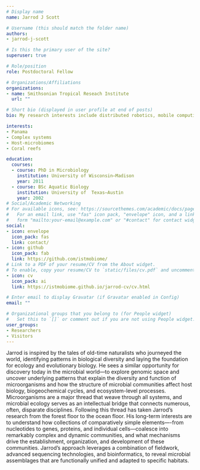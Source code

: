 ```yaml
---
# Display name
name: Jarrod J Scott

# Username (this should match the folder name)
authors:
- jarrod-j-scott

# Is this the primary user of the site?
superuser: true

# Role/position
role: Postdoctoral Fellow

# Organizations/Affiliations
organizations:
- name: Smithsonian Tropical Reseach Institute
  url: ""

# Short bio (displayed in user profile at end of posts)
bio: My research interests include distributed robotics, mobile computing and programmable matter.

interests:
- Panama
- Complex systems
- Host-microbiomes
- Coral reefs

education:
  courses:
  - course: PhD in Microbiology
    institution: University of Wisconsin—Madison
    year: 2011
  - course: BSc Aquatic Biology
    institution: University of  Texas—Austin
    year: 2002
# Social/Academic Networking
# For available icons, see: https://sourcethemes.com/academic/docs/page-builder/#icons
#   For an email link, use "fas" icon pack, "envelope" icon, and a link in the
#   form "mailto:your-email@example.com" or "#contact" for contact widget.
social:
- icon: envelope
  icon_pack: fas
  link: contact/
- icon: github
  icon_pack: fab
  link: https://github.com/istmobiome/
# Link to a PDF of your resume/CV from the About widget.
# To enable, copy your resume/CV to `static/files/cv.pdf` and uncomment the lines below.
- icon: cv
  icon_pack: ai
  link: https://istmobiome.github.io/jarrod-cv/cv.html

# Enter email to display Gravatar (if Gravatar enabled in Config)
email: ""

# Organizational groups that you belong to (for People widget)
#   Set this to `[]` or comment out if you are not using People widget.
user_groups:
- Researchers
- Visitors
---
```


Jarrod is inspired by the tales of old-time naturalists who journeyed the world, identifying patterns in biological diversity and laying the foundation for ecology and evolutionary biology. He sees a similar opportunity for discovery today in the microbial world—to explore genomic space and uncover underlying patterns that explain the diversity and function of microorganisms and how the structure of microbial communities affect host biology, biogeochemical cycles, and ecosystem-level processes. Microorganisms are a major thread that weave through all systems, and microbial ecology serves as an intellectual bridge that connects numerous, often, disparate disciplines. Following this thread has taken Jarrod’s research from the forest floor to the ocean floor. His long-term interests are to understand how collections of comparatively simple elements—-from nucleotides to genes, proteins, and individual cells—coalesce into remarkably complex and dynamic communities, and what mechanisms drive the establishment, organization, and development of these communities. Jarrod’s approach leverages a combination of fieldwork, advanced sequencing technologies, and bioinformatics, to reveal microbial assemblages that are functionally unified and adapted to specific habitats. 
